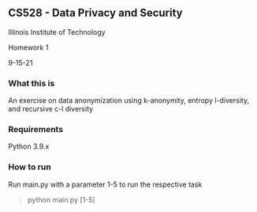 ## CS528 - Data Privacy and Security

Illinois Institute of Technology

Homework 1

9-15-21

### What this is

An exercise on data anonymization using k-anonymity, entropy l-diversity, and recursive c-l diversity

### Requirements

Python 3.9.x

### How to run

Run main.py with a parameter 1-5 to run the respective task

> python main.py [1-5]